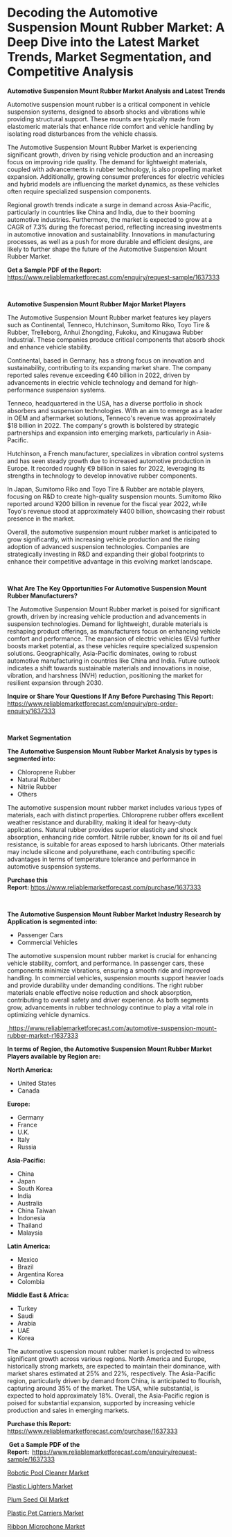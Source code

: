 <p><h1>Decoding the Automotive Suspension Mount Rubber Market: A Deep Dive into the Latest Market Trends, Market Segmentation, and Competitive Analysis</h1></p><p><strong>Automotive Suspension Mount Rubber Market Analysis and Latest Trends</strong></p>
<p><p>Automotive suspension mount rubber is a critical component in vehicle suspension systems, designed to absorb shocks and vibrations while providing structural support. These mounts are typically made from elastomeric materials that enhance ride comfort and vehicle handling by isolating road disturbances from the vehicle chassis. </p><p>The Automotive Suspension Mount Rubber Market is experiencing significant growth, driven by rising vehicle production and an increasing focus on improving ride quality. The demand for lightweight materials, coupled with advancements in rubber technology, is also propelling market expansion. Additionally, growing consumer preferences for electric vehicles and hybrid models are influencing the market dynamics, as these vehicles often require specialized suspension components. </p><p>Regional growth trends indicate a surge in demand across Asia-Pacific, particularly in countries like China and India, due to their booming automotive industries. Furthermore, the market is expected to grow at a CAGR of 7.3% during the forecast period, reflecting increasing investments in automotive innovation and sustainability. Innovations in manufacturing processes, as well as a push for more durable and efficient designs, are likely to further shape the future of the Automotive Suspension Mount Rubber Market.</p></p>
<p><strong>Get a Sample PDF of the Report:&nbsp;</strong> <a href="https://www.reliablemarketforecast.com/enquiry/request-sample/1637333?utm_campaign=1134&utm_medium=2&utm_source=Github&utm_content=ia&utm_term=16122024&utm_id=automotive-suspension-mount-rubber">https://www.reliablemarketforecast.com/enquiry/request-sample/1637333</a></p>
<p>&nbsp;</p>
<p><strong>Automotive Suspension Mount Rubber Major Market Players</strong></p>
<p><p>The Automotive Suspension Mount Rubber market features key players such as Continental, Tenneco, Hutchinson, Sumitomo Riko, Toyo Tire & Rubber, Trelleborg, Anhui Zhongding, Fukoku, and Kinugawa Rubber Industrial. These companies produce critical components that absorb shock and enhance vehicle stability.</p><p>Continental, based in Germany, has a strong focus on innovation and sustainability, contributing to its expanding market share. The company reported sales revenue exceeding €40 billion in 2022, driven by advancements in electric vehicle technology and demand for high-performance suspension systems.</p><p>Tenneco, headquartered in the USA, has a diverse portfolio in shock absorbers and suspension technologies. With an aim to emerge as a leader in OEM and aftermarket solutions, Tenneco's revenue was approximately $18 billion in 2022. The company's growth is bolstered by strategic partnerships and expansion into emerging markets, particularly in Asia-Pacific.</p><p>Hutchinson, a French manufacturer, specializes in vibration control systems and has seen steady growth due to increased automotive production in Europe. It recorded roughly €9 billion in sales for 2022, leveraging its strengths in technology to develop innovative rubber components.</p><p>In Japan, Sumitomo Riko and Toyo Tire & Rubber are notable players, focusing on R&D to create high-quality suspension mounts. Sumitomo Riko reported around ¥200 billion in revenue for the fiscal year 2022, while Toyo's revenue stood at approximately ¥400 billion, showcasing their robust presence in the market.</p><p>Overall, the automotive suspension mount rubber market is anticipated to grow significantly, with increasing vehicle production and the rising adoption of advanced suspension technologies. Companies are strategically investing in R&D and expanding their global footprints to enhance their competitive advantage in this evolving market landscape.</p></p>
<p>&nbsp;</p>
<p><strong>What Are The Key Opportunities For Automotive Suspension Mount Rubber Manufacturers?</strong></p>
<p><p>The Automotive Suspension Mount Rubber market is poised for significant growth, driven by increasing vehicle production and advancements in suspension technologies. Demand for lightweight, durable materials is reshaping product offerings, as manufacturers focus on enhancing vehicle comfort and performance. The expansion of electric vehicles (EVs) further boosts market potential, as these vehicles require specialized suspension solutions. Geographically, Asia-Pacific dominates, owing to robust automotive manufacturing in countries like China and India. Future outlook indicates a shift towards sustainable materials and innovations in noise, vibration, and harshness (NVH) reduction, positioning the market for resilient expansion through 2030.</p></p>
<p><strong>Inquire or Share Your Questions If Any Before Purchasing This Report:</strong> <a href="https://www.reliablemarketforecast.com/enquiry/pre-order-enquiry/1637333?utm_campaign=1134&utm_medium=2&utm_source=Github&utm_content=ia&utm_term=16122024&utm_id=automotive-suspension-mount-rubber">https://www.reliablemarketforecast.com/enquiry/pre-order-enquiry/1637333</a></p>
<p>&nbsp;</p>
<p><strong>Market Segmentation</strong></p>
<p><strong>The Automotive Suspension Mount Rubber Market Analysis by types is segmented into:</strong></p>
<p><ul><li>Chloroprene Rubber</li><li>Natural Rubber</li><li>Nitrile Rubber</li><li>Others</li></ul></p>
<p><p>The automotive suspension mount rubber market includes various types of materials, each with distinct properties. Chloroprene rubber offers excellent weather resistance and durability, making it ideal for heavy-duty applications. Natural rubber provides superior elasticity and shock absorption, enhancing ride comfort. Nitrile rubber, known for its oil and fuel resistance, is suitable for areas exposed to harsh lubricants. Other materials may include silicone and polyurethane, each contributing specific advantages in terms of temperature tolerance and performance in automotive suspension systems.</p></p>
<p><strong>Purchase this Report:&nbsp;</strong><a href="https://www.reliablemarketforecast.com/purchase/1637333?utm_campaign=1134&utm_medium=2&utm_source=Github&utm_content=ia&utm_term=16122024&utm_id=automotive-suspension-mount-rubber">https://www.reliablemarketforecast.com/purchase/1637333</a></p>
<p>&nbsp;</p>
<p><strong>The Automotive Suspension Mount Rubber Market Industry Research by Application is segmented into:</strong></p>
<p><ul><li>Passenger Cars</li><li>Commercial Vehicles</li></ul></p>
<p><p>The automotive suspension mount rubber market is crucial for enhancing vehicle stability, comfort, and performance. In passenger cars, these components minimize vibrations, ensuring a smooth ride and improved handling. In commercial vehicles, suspension mounts support heavier loads and provide durability under demanding conditions. The right rubber materials enable effective noise reduction and shock absorption, contributing to overall safety and driver experience. As both segments grow, advancements in rubber technology continue to play a vital role in optimizing vehicle dynamics.</p></p>
<p><a href="https://www.reliablemarketforecast.com/automotive-suspension-mount-rubber-market-r1637333?utm_campaign=1134&utm_medium=2&utm_source=Github&utm_content=ia&utm_term=16122024&utm_id=automotive-suspension-mount-rubber">&nbsp;https://www.reliablemarketforecast.com/automotive-suspension-mount-rubber-market-r1637333</a></p>
<p><strong>In terms of Region, the Automotive Suspension Mount Rubber Market Players available by Region are:</strong></p>
<p>
    <p> <strong> North America: </strong>
        <ul>
            <li>United States</li>
            <li>Canada</li>
        </ul>
        </p> 
    <p> <strong> Europe: </strong>
        <ul>
            <li>Germany</li>
            <li>France</li>
            <li>U.K.</li>
            <li>Italy</li>
            <li>Russia</li>
        </ul>
        </p> 
    <p> <strong> Asia-Pacific: </strong>
        <ul>
            <li>China</li>
            <li>Japan</li>
            <li>South Korea</li>
            <li>India</li>
            <li>Australia</li>
            <li>China Taiwan</li>
            <li>Indonesia</li>
            <li>Thailand</li>
            <li>Malaysia</li>
        </ul>
        </p> 
    <p> <strong> Latin America: </strong>
        <ul>
            <li>Mexico</li>
            <li>Brazil</li>
            <li>Argentina Korea</li>
            <li>Colombia</li>
        </ul>
        </p> 
    <p> <strong> Middle East & Africa: </strong>
        <ul>
            <li>Turkey</li>
            <li>Saudi</li>
            <li>Arabia</li>
            <li>UAE</li>
            <li>Korea</li>
        </ul>
    </p>
    </p>
<p><p>The automotive suspension mount rubber market is projected to witness significant growth across various regions. North America and Europe, historically strong markets, are expected to maintain their dominance, with market shares estimated at 25% and 22%, respectively. The Asia-Pacific region, particularly driven by demand from China, is anticipated to flourish, capturing around 35% of the market. The USA, while substantial, is expected to hold approximately 18%. Overall, the Asia-Pacific region is poised for substantial expansion, supported by increasing vehicle production and sales in emerging markets.</p></p>
<p><strong>Purchase this Report: </strong><a href="https://www.reliablemarketforecast.com/purchase/1637333?utm_campaign=1134&utm_medium=2&utm_source=Github&utm_content=ia&utm_term=16122024&utm_id=automotive-suspension-mount-rubber">https://www.reliablemarketforecast.com/purchase/1637333</a></p>
<p>&nbsp;<strong>Get a Sample PDF of the Report:&nbsp;&nbsp;</strong><a href="https://www.reliablemarketforecast.com/enquiry/request-sample/1637333?utm_campaign=1134&utm_medium=2&utm_source=Github&utm_content=ia&utm_term=16122024&utm_id=automotive-suspension-mount-rubber">https://www.reliablemarketforecast.com/enquiry/request-sample/1637333</a></p>
<p><strong></strong></p>
<p><p><a href="https://www.linkedin.com/pulse/robotic-pool-cleaner-market-trend-analysis-reveals-rapid-nnoic?utm_campaign=1134&utm_medium=2&utm_source=Github&utm_content=ia&utm_term=16122024&utm_id=automotive-suspension-mount-rubber">Robotic Pool Cleaner Market</a></p><p><a href="https://www.linkedin.com/pulse/global-plastic-lighters-market-size-2024-2031-technology-application-hrjwf?utm_campaign=1134&utm_medium=2&utm_source=Github&utm_content=ia&utm_term=16122024&utm_id=automotive-suspension-mount-rubber">Plastic Lighters Market</a></p><p><a href="https://www.linkedin.com/pulse/global-plum-seed-oil-market-trends-insights-growth-opportunities-1zvhf?utm_campaign=1134&utm_medium=2&utm_source=Github&utm_content=ia&utm_term=16122024&utm_id=automotive-suspension-mount-rubber">Plum Seed Oil Market</a></p><p><a href="https://www.linkedin.com/pulse/global-plastic-pet-carriers-industry-analysis-share-growth-ilevf?utm_campaign=1134&utm_medium=2&utm_source=Github&utm_content=ia&utm_term=16122024&utm_id=automotive-suspension-mount-rubber">Plastic Pet Carriers Market</a></p><p><a href="https://www.linkedin.com/pulse/ribbon-microphone-market-size-estimated-cagr-46-from-bdi8c?utm_campaign=1134&utm_medium=2&utm_source=Github&utm_content=ia&utm_term=16122024&utm_id=automotive-suspension-mount-rubber">Ribbon Microphone Market</a></p></p>